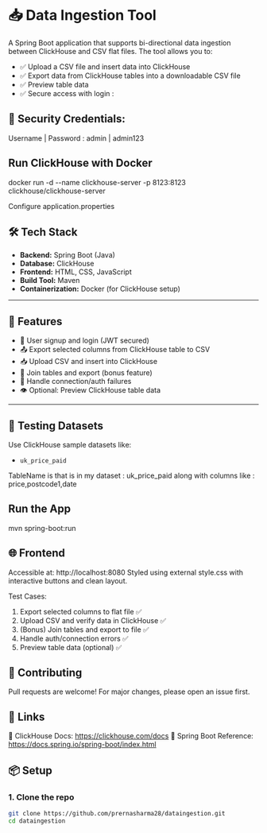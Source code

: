 # 📥 Data Ingestion Tool

A Spring Boot application that supports bi-directional data ingestion between ClickHouse and CSV flat files. The tool allows you to:

- ✅ Upload a CSV file and insert data into ClickHouse
- ✅ Export data from ClickHouse tables into a downloadable CSV file
- ✅ Preview table data
- ✅ Secure access with login : 

## 🔐 Security Credentials:
Username | Password : 
admin | admin123


## Run ClickHouse with Docker
docker run -d --name clickhouse-server -p 8123:8123 clickhouse/clickhouse-server

Configure application.properties

## 🛠️ Tech Stack

- **Backend:** Spring Boot (Java)
- **Database:** ClickHouse
- **Frontend:** HTML, CSS, JavaScript
- **Build Tool:** Maven
- **Containerization:** Docker (for ClickHouse setup)

---

## 🚀 Features

- 🔐 User signup and login (JWT secured)
- 📤 Export selected columns from ClickHouse table to CSV
- 📥 Upload CSV and insert into ClickHouse
- 🔄 Join tables and export (bonus feature)
- 🧪 Handle connection/auth failures
- 👁️ Optional: Preview ClickHouse table data

---

## 🧪 Testing Datasets

Use ClickHouse sample datasets like:

- `uk_price_paid`

TableName is that is in my dataset : uk_price_paid
along with columns like : price,postcode1,date

## Run the App
mvn spring-boot:run

## 🌐 Frontend
Accessible at: http://localhost:8080
Styled using external style.css with interactive buttons and clean layout.

Test Cases:

1. Export selected columns to flat file ✅  
2. Upload CSV and verify data in ClickHouse ✅  
3. (Bonus) Join tables and export to file ✅  
4. Handle auth/connection errors ✅  
5. Preview table data (optional) ✅

## 🤝 Contributing
Pull requests are welcome! For major changes, please open an issue first.

## 🔗 Links
🔹 ClickHouse Docs: https://clickhouse.com/docs
🔹 Spring Boot Reference: https://docs.spring.io/spring-boot/index.html


## 📦 Setup

### 1. Clone the repo

```bash
git clone https://github.com/prernasharma28/dataingestion.git
cd dataingestion
